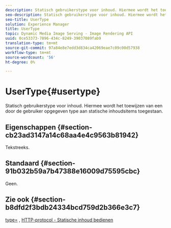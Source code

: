 ```yaml
---
description: Statisch gebruikerstype voor inhoud. Hiermee wordt het toewijzen van een door de gebruiker opgegeven type aan statische inhoudsitems toegestaan.
seo-description: Statisch gebruikerstype voor inhoud. Hiermee wordt het toewijzen van een door de gebruiker opgegeven type aan statische inhoudsitems toegestaan.
seo-title: UserType
solution: Experience Manager
title: UserType
topic: Dynamic Media Image Serving - Image Rendering API
uuid: 0ce53373-7896-434c-8249-39037089fab9
translation-type: tm+mt
source-git-commit: 97a84e8e7edd3d834ca42069eae7c09c00d57938
workflow-type: tm+mt
source-wordcount: '56'
ht-degree: 0%

---
```



# UserType{#usertype}

Statisch gebruikerstype voor inhoud. Hiermee wordt het toewijzen van een door de gebruiker opgegeven type aan statische inhoudsitems toegestaan.

## Eigenschappen {#section-cb23ad3147a14c68aa4e4c9563b81942}

Tekstreeks.

## Standaard {#section-91b032b59a7b47388e16009d75595cbc}

Geen.

## Zie ook {#section-b8dfd2f3bdb24334bcd759d2b366e3c7}

[type=](/help/aem-is-ir-api/is-api/http-ref/image-serving-api-ref/c-http-protocol-reference/c-command-reference/r-type.md) ,  [HTTP-protocol - Statische inhoud bedienen](/help/aem-is-ir-api/is-api/http-ref/image-serving-api-ref/c-http-protocol-reference/c-syntax-and-features/r-serving-static-non-image-content.md)
